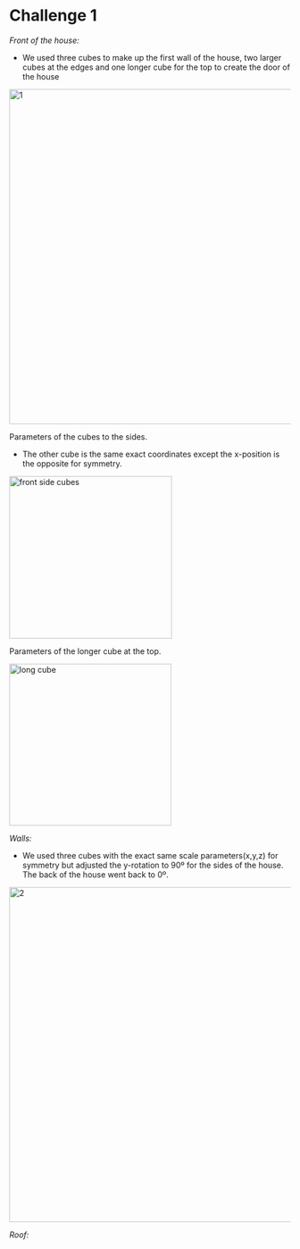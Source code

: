 # Challenge 1

_Front of the house:_
- We used three cubes to make up the first wall of the house, two larger cubes at the edges and one longer cube for the top to create the door of the house

<img width="600" alt="1" src="https://github.com/user-attachments/assets/5e5fffd1-be99-4fce-ae3f-d905b0a3a8d4">



  Parameters of the cubes to the sides. 
  - The other cube is the same exact coordinates except the x-position is the opposite for symmetry.

<img width="291" alt="front side cubes" src="https://github.com/user-attachments/assets/09c7758f-6587-4ce5-a09f-77e64b415a0c">

  Parameters of the longer cube at the top.
  
<img width="290" alt="long cube" src="https://github.com/user-attachments/assets/73bef5a1-be93-4fef-9f3e-36431ea767bf">


_Walls:_
- We used three cubes with the exact same scale parameters(x,y,z) for symmetry but adjusted the y-rotation to 90º for the sides of the house. The back of the house went back to 0º.
<img width="600" alt="2" src="https://github.com/user-attachments/assets/15963c02-45ea-49fd-8af2-7e0cb2e0baad">


_Roof:_

